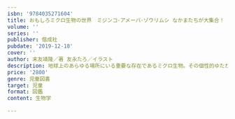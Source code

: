 ```yaml
---
isbn: '9784035271604'
title: おもしろミクロ生物の世界　ミジンコ･アメーバ･ゾウリムシ なかまたちが大集合！
volume: ''
series: ''
publisher: 偕成社
pubdate: '2019-12-18'
cover: ''
author: 末友靖隆／著 友永たろ／イラスト
description: 地球上のあらゆる場所にいる重要な存在であるミクロ生物。その個性的ゆたかで多様性にみちた知られざる秘密について紹介する。
price: '2800'
genre: 児童図書
target: 児童
format: 図鑑
content: 生物学

---
```

